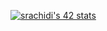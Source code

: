 [![srachidi's 42 stats](https://badge.mediaplus.ma/greenbinary/srachidi)](https://github.com/salahrachidi)
